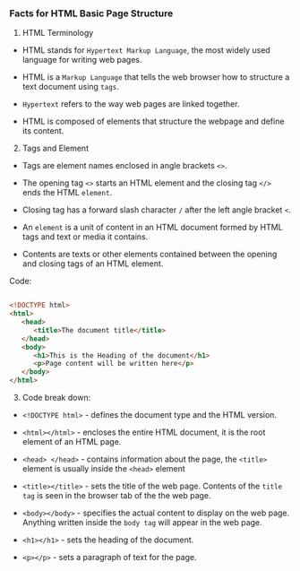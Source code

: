 ### Facts for HTML Basic Page Structure

1. HTML Terminology

- HTML stands for `Hypertext Markup Language`, the most widely used language for writing web pages.

- HTML is a `Markup Language` that tells the web browser how to structure a text document using `tags`.

- `Hypertext` refers to the way web pages are linked together.

- HTML is composed of elements that structure the webpage and define its content.

2. Tags and Element

- Tags are element names enclosed in angle brackets `<>`.

- The opening tag `<>` starts an HTML element and the closing tag `</>` ends the HTML `element`.

- Closing tag has a forward slash character `/` after the left angle bracket `<`.

- An `element` is a unit of content in an HTML document formed by HTML tags and text or media it contains.

- Contents are texts or other elements contained between the opening and closing tags of an HTML element.

Code:
```html

<!DOCTYPE html>
<html>
   <head>
      <title>The document title</title>
   </head>
   <body>
      <h1>This is the Heading of the document</h1>
      <p>Page content will be written here</p>
   </body>
</html>

```
3. Code break down:

- `<!DOCTYPE html>` - defines the document type and the HTML version.

- `<html></html>` -  encloses the entire HTML document, it is the root element of an HTML page. 

- `<head> </head>` - contains information about the page, the `<title>` element is usually inside the `<head>` element

- `<title></title>` - sets the title of the web page. Contents of the `title tag` is seen in the browser tab of the the web page.

- `<body></body>` - specifies the actual content to display on the web page. Anything written inside the `body tag` will appear in the web page. 

- `<h1></h1>` - sets the heading of the document. 

- `<p></p>` - sets a paragraph of text for the page.